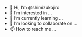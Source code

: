 - 👋 Hi, I’m @shimizukojiro
- 👀 I’m interested in ...
- 🌱 I’m currently learning ...
- 💞️ I’m looking to collaborate on ...
- 📫 How to reach me ...

<!---
shimizukojiro/shimizukojiro is a ✨ special ✨ repository because its `README.md` (this file) appears on your GitHub profile.
You can click the Preview link to take a look at your changes.
--->
